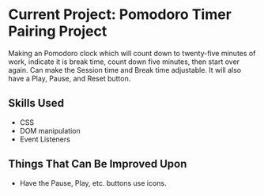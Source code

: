 # Current Project: Pomodoro Timer Pairing Project
Making an Pomodoro clock which will count down to twenty-five minutes of work, indicate it is break time, count down five minutes, then start over again.  Can make the Session time and Break time adjustable. It will also have a Play, Pause, and Reset button.

## Skills Used
* CSS
* DOM manipulation
* Event Listeners

## Things That Can Be Improved Upon
* Have the Pause, Play, etc. buttons use icons.